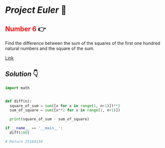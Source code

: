 # **_Project Euler_** 🐍

## <span style="color:red">Number 6</span> 👉 

 
Find the difference between the sum of the squares of the first one hundred natural numbers and the square of the sum.

[Link](https://projecteuler.net/problem=6)

## _Solution_ 👇 

```python
import math


def diff(n):
  square_of_sum = sum([x for x in range(1, n+1)])**2
  sum_of_square = sum([x**2 for x in range(1, n+1)])

  print(square_of_sum - sum_of_square)

if __name__ == '__main__':
  diff(100)

# Return 25164150
```